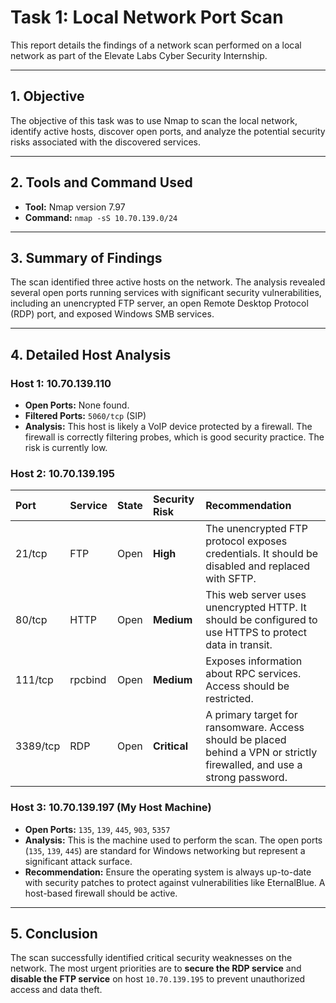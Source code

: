 # Task 1: Local Network Port Scan

This report details the findings of a network scan performed on a local network as part of the Elevate Labs Cyber Security Internship.

---

## 1. Objective

The objective of this task was to use Nmap to scan the local network, identify active hosts, discover open ports, and analyze the potential security risks associated with the discovered services.

---

## 2. Tools and Command Used

*   **Tool:** Nmap version 7.97
*   **Command:** `nmap -sS 10.70.139.0/24`

---

## 3. Summary of Findings

The scan identified three active hosts on the network. The analysis revealed several open ports running services with significant security vulnerabilities, including an unencrypted FTP server, an open Remote Desktop Protocol (RDP) port, and exposed Windows SMB services.

---

## 4. Detailed Host Analysis

### Host 1: 10.70.139.110
*   **Open Ports:** None found.
*   **Filtered Ports:** `5060/tcp` (SIP)
*   **Analysis:** This host is likely a VoIP device protected by a firewall. The firewall is correctly filtering probes, which is good security practice. The risk is currently low.

### Host 2: 10.70.139.195
| Port | Service | State | Security Risk | Recommendation |
| :--- | :--- | :--- | :--- | :--- |
| 21/tcp | FTP | Open | **High** | The unencrypted FTP protocol exposes credentials. It should be disabled and replaced with SFTP. |
| 80/tcp | HTTP | Open | **Medium** | This web server uses unencrypted HTTP. It should be configured to use HTTPS to protect data in transit. |
| 111/tcp| rpcbind | Open | **Medium** | Exposes information about RPC services. Access should be restricted. |
| 3389/tcp| RDP | Open | **Critical** | A primary target for ransomware. Access should be placed behind a VPN or strictly firewalled, and use a strong password. |

### Host 3: 10.70.139.197 (My Host Machine)
*   **Open Ports:** `135`, `139`, `445`, `903`, `5357`
*   **Analysis:** This is the machine used to perform the scan. The open ports (`135`, `139`, `445`) are standard for Windows networking but represent a significant attack surface.
*   **Recommendation:** Ensure the operating system is always up-to-date with security patches to protect against vulnerabilities like EternalBlue. A host-based firewall should be active.

---

## 5. Conclusion

The scan successfully identified critical security weaknesses on the network. The most urgent priorities are to **secure the RDP service** and **disable the FTP service** on host `10.70.139.195` to prevent unauthorized access and data theft.
